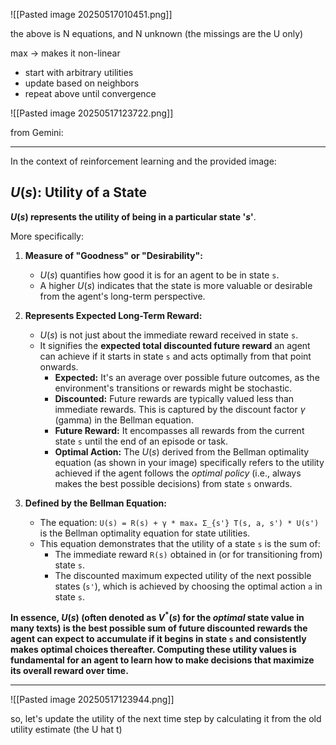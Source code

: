 
![[Pasted image 20250517010451.png]]

the above is N equations, and N unknown (the missings are the U only)

max -> makes it non-linear

- start with arbitrary utilities
- update based on neighbors
- repeat above until convergence

![[Pasted image 20250517123722.png]]

from Gemini:

-----

In the context of reinforcement learning and the provided image:

## $U(s)$: Utility of a State

**$U(s)$ represents the utility of being in a particular state '$s$'**.

More specifically:

1.  **Measure of "Goodness" or "Desirability":**
    * $U(s)$ quantifies how good it is for an agent to be in state `s`.
    * A higher $U(s)$ indicates that the state is more valuable or desirable from the agent's long-term perspective.

2.  **Represents Expected Long-Term Reward:**
    * $U(s)$ is not just about the immediate reward received in state `s`.
    * It signifies the **expected total discounted future reward** an agent can achieve if it starts in state `s` and acts optimally from that point onwards.
        * **Expected:** It's an average over possible future outcomes, as the environment's transitions or rewards might be stochastic.
        * **Discounted:** Future rewards are typically valued less than immediate rewards. This is captured by the discount factor $\gamma$ (gamma) in the Bellman equation.
        * **Future Reward:** It encompasses all rewards from the current state `s` until the end of an episode or task.
        * **Optimal Action:** The $U(s)$ derived from the Bellman optimality equation (as shown in your image) specifically refers to the utility achieved if the agent follows the *optimal policy* (i.e., always makes the best possible decisions) from state `s` onwards.

3.  **Defined by the Bellman Equation:**
    * The equation:
        `U(s) = R(s) + γ * maxₐ Σ_{s'} T(s, a, s') * U(s')`
        is the Bellman optimality equation for state utilities.
    * This equation demonstrates that the utility of a state `s` is the sum of:
        * The immediate reward `R(s)` obtained in (or for transitioning from) state `s`.
        * The discounted maximum expected utility of the next possible states (`s'`), which is achieved by choosing the optimal action `a` in state `s`.

**In essence, $U(s)$ (often denoted as $V^*(s)$ for the *optimal* state value in many texts) is the best possible sum of future discounted rewards the agent can expect to accumulate if it begins in state `s` and consistently makes optimal choices thereafter. Computing these utility values is fundamental for an agent to learn how to make decisions that maximize its overall reward over time.**

--------

![[Pasted image 20250517123944.png]]

so, let's update the utility of the next time step by calculating it from the old utility estimate (the U hat t)

